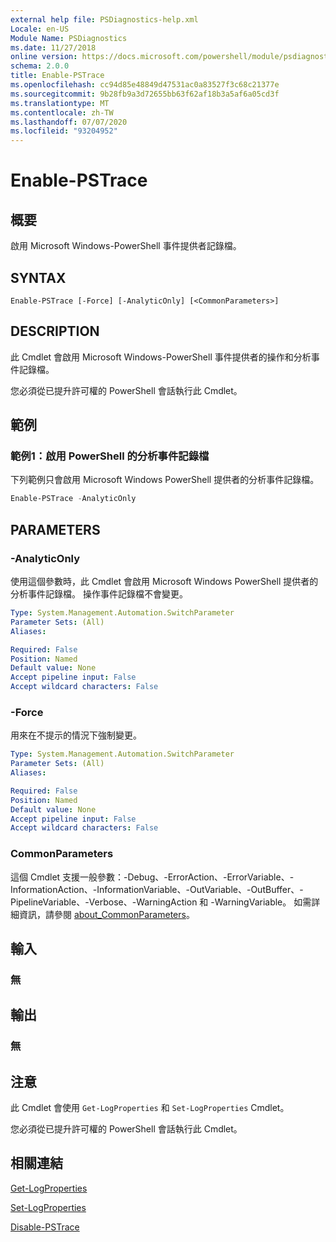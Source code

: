 ```yaml
---
external help file: PSDiagnostics-help.xml
Locale: en-US
Module Name: PSDiagnostics
ms.date: 11/27/2018
online version: https://docs.microsoft.com/powershell/module/psdiagnostics/enable-pstrace?view=powershell-7.1&WT.mc_id=ps-gethelp
schema: 2.0.0
title: Enable-PSTrace
ms.openlocfilehash: cc94d85e48849d47531ac0a83527f3c68c21377e
ms.sourcegitcommit: 9b28fb9a3d72655bb63f62af18b3a5af6a05cd3f
ms.translationtype: MT
ms.contentlocale: zh-TW
ms.lasthandoff: 07/07/2020
ms.locfileid: "93204952"
---
```

# Enable-PSTrace

## 概要
啟用 Microsoft Windows-PowerShell 事件提供者記錄檔。

## SYNTAX

```
Enable-PSTrace [-Force] [-AnalyticOnly] [<CommonParameters>]
```

## DESCRIPTION

此 Cmdlet 會啟用 Microsoft Windows-PowerShell 事件提供者的操作和分析事件記錄檔。

您必須從已提升許可權的 PowerShell 會話執行此 Cmdlet。

## 範例

### 範例1：啟用 PowerShell 的分析事件記錄檔

下列範例只會啟用 Microsoft Windows PowerShell 提供者的分析事件記錄檔。

```powershell
Enable-PSTrace -AnalyticOnly
```

## PARAMETERS

### -AnalyticOnly

使用這個參數時，此 Cmdlet 會啟用 Microsoft Windows PowerShell 提供者的分析事件記錄檔。 操作事件記錄檔不會變更。

```yaml
Type: System.Management.Automation.SwitchParameter
Parameter Sets: (All)
Aliases:

Required: False
Position: Named
Default value: None
Accept pipeline input: False
Accept wildcard characters: False
```

### -Force

用來在不提示的情況下強制變更。

```yaml
Type: System.Management.Automation.SwitchParameter
Parameter Sets: (All)
Aliases:

Required: False
Position: Named
Default value: None
Accept pipeline input: False
Accept wildcard characters: False
```

### CommonParameters
這個 Cmdlet 支援一般參數：-Debug、-ErrorAction、-ErrorVariable、-InformationAction、-InformationVariable、-OutVariable、-OutBuffer、-PipelineVariable、-Verbose、-WarningAction 和 -WarningVariable。 如需詳細資訊，請參閱 [about_CommonParameters](https://go.microsoft.com/fwlink/?LinkID=113216)。

## 輸入

### 無

## 輸出

### 無

## 注意

此 Cmdlet 會使用 `Get-LogProperties` 和 `Set-LogProperties` Cmdlet。

您必須從已提升許可權的 PowerShell 會話執行此 Cmdlet。

## 相關連結

[Get-LogProperties](Get-LogProperties.md)

[Set-LogProperties](Set-LogProperties.md)

[Disable-PSTrace](Disable-PSTrace.md)


